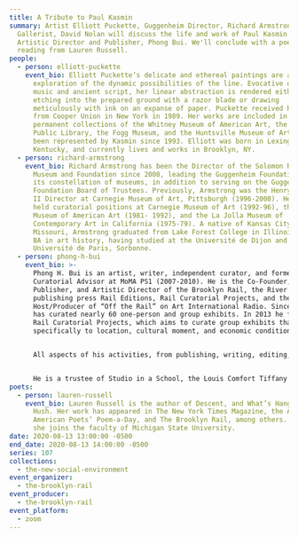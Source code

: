 ```yaml
---
title: A Tribute to Paul Kasmin
summary: Artist Elliott Puckette, Guggenheim Director, Richard Armstrong, and
  Gallerist, David Nolan will discuss the life and work of Paul Kasmin with Rail
  Artistic Director and Publisher, Phong Bui. We'll conclude with a poetry
  reading from Lauren Russell.
people:
  - person: elliott-puckette
    event_bio: Elliott Puckette’s delicate and ethereal paintings are a continual
      exploration of the dynamic possibilities of the line. Evocative of written
      music and ancient script, her linear abstraction is rendered either by
      etching into the prepared ground with a razor blade or drawing
      meticulously with ink on an expanse of paper. Puckette received her BFA
      from Cooper Union in New York in 1989. Her works are included in the
      permanent collections of the Whitney Museum of American Art, the New York
      Public Library, the Fogg Museum, and the Huntsville Museum of Art. She has
      been represented by Kasmin since 1993. Elliott was born in Lexington,
      Kentucky, and currently lives and works in Brooklyn, NY.
  - person: richard-armstrong
    event_bio: Richard Armstrong has been the Director of the Solomon R. Guggenheim
      Museum and Foundation since 2008, leading the Guggenheim Foundation and
      its constellation of museums, in addition to serving on the Guggenheim
      Foundation Board of Trustees. Previously, Armstrong was the Henry J. Heinz
      II Director at Carnegie Museum of Art, Pittsburgh (1996-2008). He has also
      held curatorial positions at Carnegie Museum of Art (1992-96), the Whitney
      Museum of American Art (1981- 1992), and the La Jolla Museum of
      Contemporary Art in California (1975-79). A native of Kansas City,
      Missouri, Armstrong graduated from Lake Forest College in Illinois with a
      BA in art history, having studied at the Université de Dijon and the
      Université de Paris, Sorbonne.
  - person: phong-h-bui
    event_bio: >-
      Phong H. Bui is an artist, writer, independent curator, and former
      Curatorial Advisor at MoMA PS1 (2007-2010). He is the Co-Founder,
      Publisher, and Artistic Director of the Brooklyn Rail, the River Rail, the
      publishing press Rail Editions, Rail Curatorial Projects, and the
      Host/Producer of “Off the Rail” on Art International Radio. Since 2000, he
      has curated nearly 60 one-person and group exhibits. In 2013 he founded
      Rail Curatorial Projects, which aims to curate group exhibits that respond
      specifically to location, cultural moment, and economic conditions. 


      All aspects of his activities, from publishing, writing, editing, curating, to art practice, including executing large-scale installation, making portraits of featured interviewees in the Rail and other forms of social activism are integral parts of his “social environment,” a consequential step following Joseph Beuys’s social sculpture and Nicholas Bourriaud’s relational aesthetics.


      He is a trustee of Studio in a School, the Louis Comfort Tiffany Foundation, Anthology Film Archives, the Third Rail, the Miami Rail, Sharpe-Walentas Studio Program, Second Shift Studio Space of Saint Paul, International Association of Art Critics (AICA-USA 2007-2020), among others. He is also a member of the Art Advisory Council of Fountain House Gallery, Co-Founder and Co-Chairman of The Monira Foundation, a non-profit which aims to curate ongoing exhibitions and public programming at Mana Contemporary in Jersey City and beyond. He was a Senior Critic at Yale MFA, Columbia University MFA, and University of Pennsylvania MFA from 2012 to 2015. He has taught graduate seminars in MFA Writing and Criticism and MFA Photography, Video, and Related Media at the School of Visual Arts from 2012 to 2016. He has received numerous awards, including an Honorary Doctorate of University of the Arts (2020), the Jetté Award for Leadership in the Arts, Colby College Museum of Art (2019), The Lunder Fellowship, The Lunder Institute for American Art (2019), The Dorothea and Leo Rabkin Foundation Prize in Fine Art Journalism (2017), The Esther Montanez Leadership Award, Fountain House (2016), Award in Art, American Academy of Arts and Letters (2003), and The Eric Isenburger Annual Prize for Installation, National Academy Museum (2003), among others. 
poets:
  - person: lauren-russell
    event_bio: Lauren Russell is the author of Descent, and What’s Hanging on the
      Hush. Her work has appeared in The New York Times Magazine, the Academy of
      American Poets’ Poem-a-Day, and The Brooklyn Rail, among others. This fall
      she joins the faculty of Michigan State University.
date: 2020-08-13 13:00:00 -0500
end_date: 2020-08-13 14:00:00 -0500
series: 107
collections:
  - the-new-social-environment
event_organizer:
  - the-brooklyn-rail
event_producer:
  - the-brooklyn-rail
event_platform:
  - zoom
---
```

